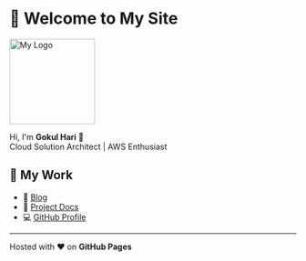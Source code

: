# 👋 Welcome to My Site

<a href="https://gokulharix.github.io/gokulharix/">
  <img src="https://github.com/user-attachments/assets/92e06778-a3c1-49cd-95c3-9750e638aaa9" alt="My Logo" width="150">
</a>

Hi, I'm **Gokul Hari** 🚀  
Cloud Solution Architect | AWS Enthusiast  

## 🔗 My Work
- 📝 [Blog](https://gokulharix.github.io/my-blog/)  
- 📘 [Project Docs](https://gokulharix.github.io/project-docs/)  
- 💻 [GitHub Profile](https://github.com/gokulharix)  

---
Hosted with ❤️ on **GitHub Pages**
